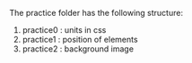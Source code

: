 The practice folder has the following structure:
1. practice0 : units in css
2. practice1 : position of elements
3. practice2 : background image